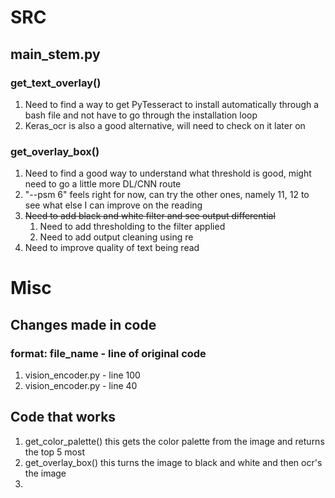 # SRC

## main_stem.py

### get_text_overlay()

1. Need to find a way to get PyTesseract to install automatically through a bash file and not have to go through the installation loop
2. Keras_ocr is also a good alternative, will need to check on it later on

### get_overlay_box()

1. Need to find a good way to understand what threshold is good, might need to go a little more DL/CNN route
2. "--psm 6" feels right for now, can try the other ones, namely 11, 12 to see what else I can improve on the reading
3. ~~Need to add black and white filter and see output differential~~
    1. Need to add thresholding to the filter applied
    2. Need to add output cleaning using re
4. Need to improve quality of text being read

# Misc
## Changes made in code
### format: file_name - line of original code
1. vision_encoder.py - line 100
2. vision_encoder.py - line 40

## Code that works
1. get_color_palette()
    this gets the color palette from the image and returns the top 5 most 
2. get_overlay_box()
    this turns the image to black and white and then ocr's the image
3. 